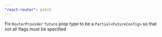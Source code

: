 ```yaml
---
"react-router": patch
---
```


Fix `RouterProvider` `future` prop type to be a `Partial<FutureConfig>` so that not all flags must be specified

